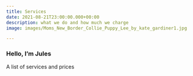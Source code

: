 ```yaml
---
title: Services
date: 2021-08-21T23:00:00.000+00:00
description: what we do and how much we charge
image: images/Moms_New_Border_Collie_Puppy_Lee_by_kate_gardiner1.jpg

---
```

### Hello, I’m **Jules**

A list of services and prices
